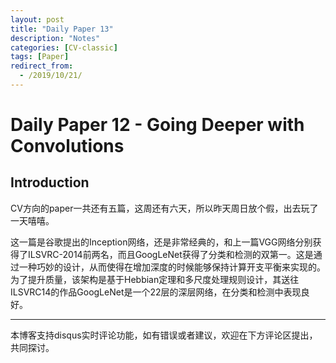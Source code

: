 ```yaml
---
layout: post
title: "Daily Paper 13"
description: "Notes"
categories: [CV-classic]
tags: [Paper]
redirect_from:
  - /2019/10/21/
---
```


# Daily Paper 12 - Going Deeper with Convolutions  

## Introduction  

CV方向的paper一共还有五篇，这周还有六天，所以昨天周日放个假，出去玩了一天嘻嘻。  

这一篇是谷歌提出的Inception网络，还是非常经典的，和上一篇VGG网络分别获得了ILSVRC-2014前两名，而且GoogLeNet获得了分类和检测的双第一。这是通过一种巧妙的设计，从而使得在增加深度的时候能够保持计算开支平衡来实现的。为了提升质量，该架构是基于Hebbian定理和多尺度处理规则设计，其送往ILSVRC14的作品GoogLeNet是一个22层的深层网络，在分类和检测中表现良好。  




---
本博客支持disqus实时评论功能，如有错误或者建议，欢迎在下方评论区提出，共同探讨。  
